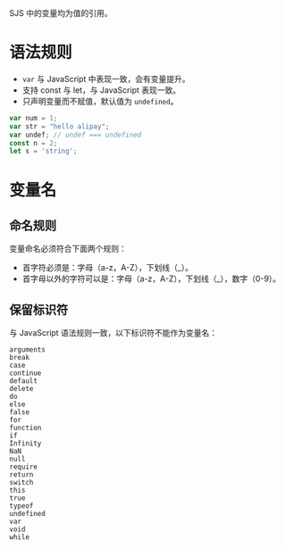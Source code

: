 SJS 中的变量均为值的引用。

# 语法规则

- `var` 与 JavaScript 中表现一致，会有变量提升。
- 支持 const 与 let，与 JavaScript 表现一致。
- 只声明变量而不赋值，默认值为 `undefined`。

```javascript
var num = 1;
var str = "hello alipay";
var undef; // undef === undefined
const n = 2;
let s = 'string';
```

# 变量名
## 命名规则

变量命名必须符合下面两个规则：
- 首字符必须是：字母（a-z，A-Z），下划线（_）。
- 首字母以外的字符可以是：字母（a-z，A-Z），下划线（_），数字（0-9）。

## 保留标识符

与 JavaScript 语法规则一致，以下标识符不能作为变量名：
```
arguments
break
case
continue
default
delete
do
else
false
for
function
if
Infinity
NaN
null
require
return
switch
this
true
typeof
undefined
var
void
while
```
